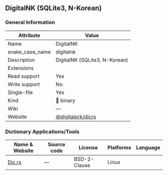 ## DigitalNK (SQLite3, N-Korean)

### General Information

| Attribute       | Value                                                    |
| --------------- | -------------------------------------------------------- |
| Name            | DigitalNK                                                |
| snake_case_name | digitalnk                                                |
| Description     | DigitalNK (SQLite3, N-Korean)                            |
| Extensions      |                                                          |
| Read support    | Yes                                                      |
| Write support   | No                                                       |
| Single-file     | Yes                                                      |
| Kind            | 🔢 binary                                                 |
| Wiki            | ―                                                        |
| Website         | [@digitalprk/dicrs](https://github.com/digitalprk/dicrs) |

### Dictionary Applications/Tools

| Name & Website                                | Source code | License      | Platforms | Language |
| --------------------------------------------- | ----------- | ------------ | --------- | -------- |
| [Dic.rs](https://github.com/digitalprk/dicrs) | ―           | BSD-2-Clause | Linux     |          |
